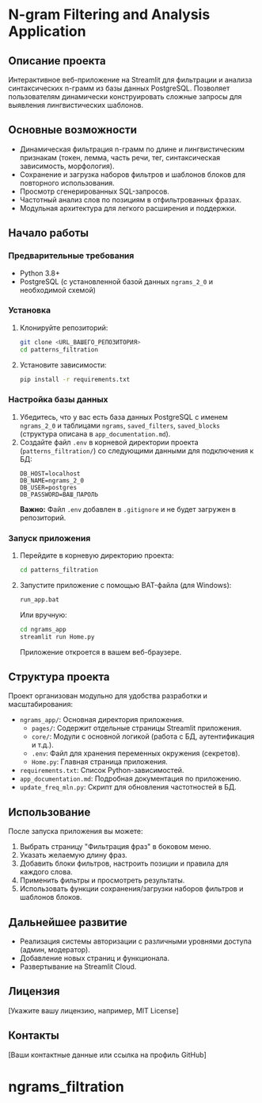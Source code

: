 # N-gram Filtering and Analysis Application

## Описание проекта
Интерактивное веб-приложение на Streamlit для фильтрации и анализа синтаксических n-грамм из базы данных PostgreSQL. Позволяет пользователям динамически конструировать сложные запросы для выявления лингвистических шаблонов.

## Основные возможности
- Динамическая фильтрация n-грамм по длине и лингвистическим признакам (токен, лемма, часть речи, тег, синтаксическая зависимость, морфология).
- Сохранение и загрузка наборов фильтров и шаблонов блоков для повторного использования.
- Просмотр сгенерированных SQL-запросов.
- Частотный анализ слов по позициям в отфильтрованных фразах.
- Модульная архитектура для легкого расширения и поддержки.

## Начало работы

### Предварительные требования
- Python 3.8+
- PostgreSQL (с установленной базой данных `ngrams_2_0` и необходимой схемой)

### Установка
1.  Клонируйте репозиторий:
    ```bash
    git clone <URL_ВАШЕГО_РЕПОЗИТОРИЯ>
    cd patterns_filtration
    ```
2.  Установите зависимости:
    ```bash
    pip install -r requirements.txt
    ```

### Настройка базы данных
1.  Убедитесь, что у вас есть база данных PostgreSQL с именем `ngrams_2_0` и таблицами `ngrams`, `saved_filters`, `saved_blocks` (структура описана в `app_documentation.md`).
2.  Создайте файл `.env` в корневой директории проекта (`patterns_filtration/`) со следующими данными для подключения к БД:
    ```
    DB_HOST=localhost
    DB_NAME=ngrams_2_0
    DB_USER=postgres
    DB_PASSWORD=ВАШ_ПАРОЛЬ
    ```
    **Важно:** Файл `.env` добавлен в `.gitignore` и не будет загружен в репозиторий.

### Запуск приложения
1.  Перейдите в корневую директорию проекта:
    ```bash
    cd patterns_filtration
    ```
2.  Запустите приложение с помощью BAT-файла (для Windows):
    ```bash
    run_app.bat
    ```
    Или вручную:
    ```bash
    cd ngrams_app
    streamlit run Home.py
    ```
    Приложение откроется в вашем веб-браузере.

## Структура проекта
Проект организован модульно для удобства разработки и масштабирования:
-   `ngrams_app/`: Основная директория приложения.
    -   `pages/`: Содержит отдельные страницы Streamlit приложения.
    -   `core/`: Модули с основной логикой (работа с БД, аутентификация и т.д.).
    -   `.env`: Файл для хранения переменных окружения (секретов).
    -   `Home.py`: Главная страница приложения.
-   `requirements.txt`: Список Python-зависимостей.
-   `app_documentation.md`: Подробная документация по приложению.
-   `update_freq_mln.py`: Скрипт для обновления частотностей в БД.

## Использование
После запуска приложения вы можете:
1.  Выбрать страницу "Фильтрация фраз" в боковом меню.
2.  Указать желаемую длину фраз.
3.  Добавить блоки фильтров, настроить позиции и правила для каждого слова.
4.  Применить фильтры и просмотреть результаты.
5.  Использовать функции сохранения/загрузки наборов фильтров и шаблонов блоков.

## Дальнейшее развитие
-   Реализация системы авторизации с различными уровнями доступа (админ, модератор).
-   Добавление новых страниц и функционала.
-   Развертывание на Streamlit Cloud.

## Лицензия
[Укажите вашу лицензию, например, MIT License]

## Контакты
[Ваши контактные данные или ссылка на профиль GitHub]

# ngrams_filtration

